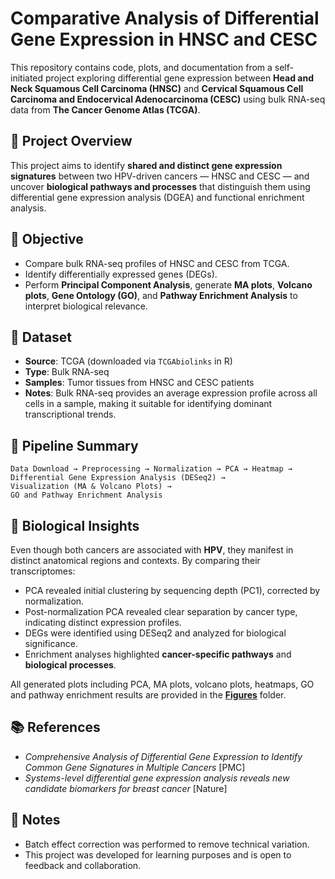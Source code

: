 # Comparative Analysis of Differential Gene Expression in HNSC and CESC

This repository contains code, plots, and documentation from a self-initiated project exploring differential gene expression between **Head and Neck Squamous Cell Carcinoma (HNSC)** and **Cervical Squamous Cell Carcinoma and Endocervical Adenocarcinoma (CESC)** using bulk RNA-seq data from **The Cancer Genome Atlas (TCGA)**.

## 📌 Project Overview

This project aims to identify **shared and distinct gene expression signatures** between two HPV-driven cancers — HNSC and CESC — and uncover **biological pathways and processes** that distinguish them using differential gene expression analysis (DGEA) and functional enrichment analysis.

## 🧬 Objective

* Compare bulk RNA-seq profiles of HNSC and CESC from TCGA.
* Identify differentially expressed genes (DEGs).
* Perform **Principal Component Analysis**, generate **MA plots**, **Volcano plots**, **Gene Ontology (GO)**, and **Pathway Enrichment Analysis** to interpret biological relevance.

## 🧪 Dataset

* **Source**: TCGA (downloaded via `TCGAbiolinks` in R)
* **Type**: Bulk RNA-seq
* **Samples**: Tumor tissues from HNSC and CESC patients
* **Notes**: Bulk RNA-seq provides an average expression profile across all cells in a sample, making it suitable for identifying dominant transcriptional trends.

## 🧭 Pipeline Summary

```
Data Download → Preprocessing → Normalization → PCA → Heatmap →
Differential Gene Expression Analysis (DESeq2) →
Visualization (MA & Volcano Plots) →
GO and Pathway Enrichment Analysis
```

## 🧠 Biological Insights

Even though both cancers are associated with **HPV**, they manifest in distinct anatomical regions and contexts. By comparing their transcriptomes:

* PCA revealed initial clustering by sequencing depth (PC1), corrected by normalization.
* Post-normalization PCA revealed clear separation by cancer type, indicating distinct expression profiles.
* DEGs were identified using DESeq2 and analyzed for biological significance.
* Enrichment analyses highlighted **cancer-specific pathways** and **biological processes**.

All generated plots including PCA, MA plots, volcano plots, heatmaps, GO and pathway enrichment results are provided in the [**Figures**](./figures) folder.

## 📚 References

* *Comprehensive Analysis of Differential Gene Expression to Identify Common Gene Signatures in Multiple Cancers* \[PMC]
* *Systems-level differential gene expression analysis reveals new candidate biomarkers for breast cancer* \[Nature]

## 📎 Notes

* Batch effect correction was performed to remove technical variation.
* This project was developed for learning purposes and is open to feedback and collaboration.
